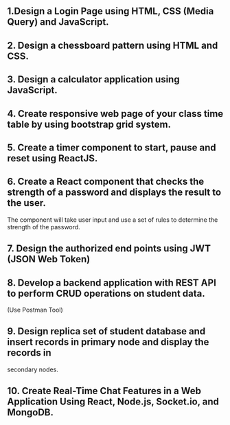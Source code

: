 ## 1.Design a Login Page using HTML, CSS (Media Query) and JavaScript.
## 2. Design a chessboard pattern using HTML and CSS.
## 3. Design a calculator application using JavaScript.
## 4. Create responsive web page of your class time table by using bootstrap grid system.
## 5. Create a timer component to start, pause and reset using ReactJS.
## 6. Create a React component that checks the strength of a password and displays the result to the user. 
The component will take user input and use a set of rules to determine the strength of the password.
## 7. Design the authorized end points using JWT (JSON Web Token)
## 8. Develop a backend application with REST API to perform CRUD operations on student data. 
(Use Postman Tool)
## 9. Design replica set of student database and insert records in primary node and display the records in 
secondary nodes.
## 10. Create Real-Time Chat Features in a Web Application Using React, Node.js, Socket.io, and MongoDB.
